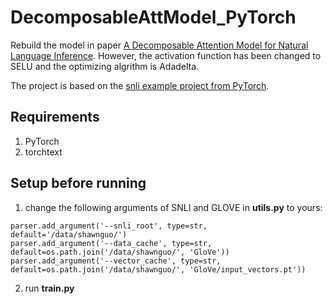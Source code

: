 # DecomposableAttModel_PyTorch

Rebuild the model in paper [A Decomposable Attention Model for Natural Language Inference](https://arxiv.org/pdf/1606.01933.pdf).
However, the activation function has been changed to SELU and the optimizing algrithm is Adadelta.

The project is based on the [snli example project from PyTorch](https://github.com/pytorch/examples/tree/master/snli).

## Requirements
1. PyTorch
2. torchtext

## Setup before running
1. change the following arguments of SNLI and GLOVE in **utils.py** to yours:
```
parser.add_argument('--snli_root', type=str, default='/data/shawnguo/')
parser.add_argument('--data_cache', type=str, default=os.path.join('/data/shawnguo/', 'GloVe'))
parser.add_argument('--vector_cache', type=str, default=os.path.join('/data/shawnguo/', 'GloVe/input_vectors.pt'))
```
2. run **train.py** 
